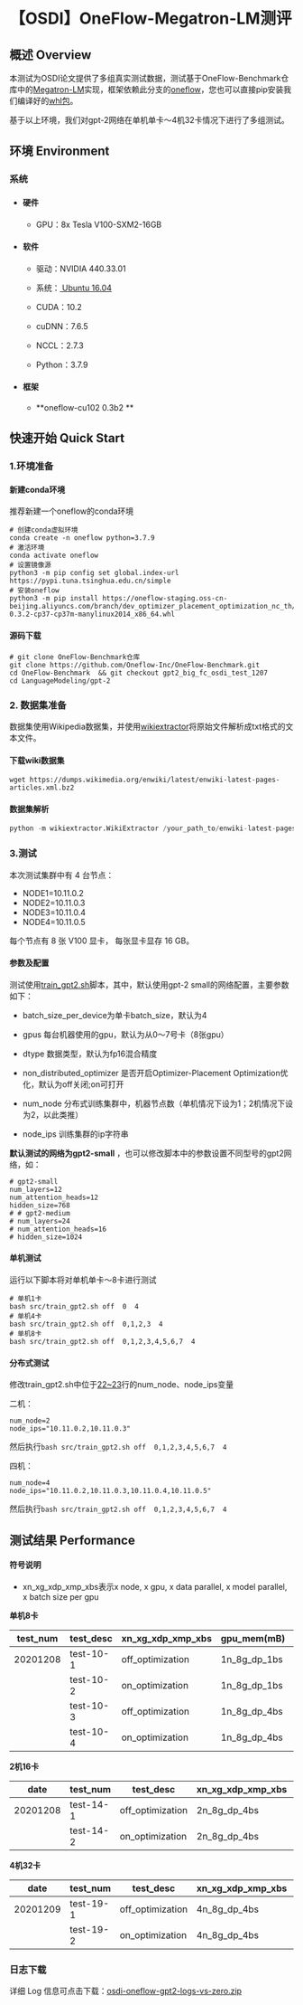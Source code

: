 # 【OSDI】OneFlow-Megatron-LM测评

## 概述 Overview

本测试为OSDI论文提供了多组真实测试数据，测试基于OneFlow-Benchmark仓库中的[Megatron-LM](https://github.com/Oneflow-Inc/OneFlow-Benchmark/tree/gpt2_big_fc_osdi_test_1207)实现，框架依赖此分支的[oneflow](https://github.com/Oneflow-Inc/oneflow/tree/dev_optimizer_placement_optimization_nc_th)，您也可以直接pip安装我们编译好的[whl包](https://staging.oneflow.info/branch/dev_optimizer_placement_optimization_nc_th)。

基于以上环境，我们对gpt-2网络在单机单卡～4机32卡情况下进行了多组测试。



## 环境 Environment

### 系统

- #### 硬件

  - GPU：8x Tesla V100-SXM2-16GB

- #### 软件

  - 驱动：NVIDIA 440.33.01
  
  - 系统：[ Ubuntu 16.04](http://releases.ubuntu.com/16.04/)
  
  - CUDA：10.2
  
  - cuDNN：7.6.5
  
  - NCCL：2.7.3
  
  - Python：3.7.9
  
- #### 框架
  
  - **oneflow-cu102      0.3b2 ** 



## 快速开始 Quick Start

### 1.环境准备

#### 新建conda环境

推荐新建一个oneflow的conda环境

```shell
# 创建conda虚拟环境
conda create -n oneflow python=3.7.9
# 激活环境
conda activate oneflow
# 设置镜像源
python3 -m pip config set global.index-url https://pypi.tuna.tsinghua.edu.cn/simple
# 安装oneflow
python3 -m pip install https://oneflow-staging.oss-cn-beijing.aliyuncs.com/branch/dev_optimizer_placement_optimization_nc_th/930a8dc1eed2d6c11ac7fb6ceff15a2f8f312810/oneflow_cu102-0.3.2-cp37-cp37m-manylinux2014_x86_64.whl
```

#### 源码下载

```shell
# git clone OneFlow-Benchmark仓库
git clone https://github.com/Oneflow-Inc/OneFlow-Benchmark.git
cd OneFlow-Benchmark  && git checkout gpt2_big_fc_osdi_test_1207
cd LanguageModeling/gpt-2
```



### 2. 数据集准备

数据集使用Wikipedia数据集，并使用[wikiextractor](https://github.com/attardi/wikiextractor)将原始文件解析成txt格式的文本文件。

#### **下载wiki数据集**

```
wget https://dumps.wikimedia.org/enwiki/latest/enwiki-latest-pages-articles.xml.bz2
```
#### 数据集解析
```python
python -m wikiextractor.WikiExtractor /your_path_to/enwiki-latest-pages-articles.xml.bz2  --json --no_templates -o /datasets/wiki/enwiki --processes 48
```

### 3.测试

本次测试集群中有 4 台节点：

- NODE1=10.11.0.2
- NODE2=10.11.0.3
- NODE3=10.11.0.4
- NODE4=10.11.0.5

每个节点有 8 张 V100 显卡， 每张显卡显存 16 GB。



#### 参数及配置

测试使用[train_gpt2.sh](https://github.com/Oneflow-Inc/OneFlow-Benchmark/blob/gpt2_big_fc_osdi_test_1207/LanguageModeling/gpt-2/src/train_gpt2.sh)脚本，其中，默认使用gpt-2 small的网络配置，主要参数如下：

- batch_size_per_device为单卡batch_size，默认为4

- gpus 每台机器使用的gpu，默认为从0～7号卡（8张gpu）

- dtype 数据类型，默认为fp16混合精度

- non_distributed_optimizer 是否开启Optimizer-Placement Optimization优化，默认为off关闭;on可打开

- num_node 分布式训练集群中，机器节点数（单机情况下设为1；2机情况下设为2，以此类推）

- node_ips 训练集群的ip字符串


**默认测试的网络为gpt2-small** ，也可以修改脚本中的参数设置不同型号的gpt2网络，如：

```shell
# gpt2-small
num_layers=12
num_attention_heads=12
hidden_size=768
# # gpt2-medium
# num_layers=24
# num_attention_heads=16
# hidden_size=1024
```

#### 单机测试

运行以下脚本将对单机单卡～8卡进行测试

```shell
# 单机1卡
bash src/train_gpt2.sh off  0  4
# 单机4卡
bash src/train_gpt2.sh off  0,1,2,3  4
# 单机8卡
bash src/train_gpt2.sh off  0,1,2,3,4,5,6,7  4
```

#### 分布式测试

修改train_gpt2.sh中位于[22~23](https://github.com/Oneflow-Inc/OneFlow-Benchmark/blob/gpt2_big_fc_osdi_test_1207/LanguageModeling/gpt-2/src/train_gpt2.sh#L22)行的num_node、node_ips变量

二机：

```shell
num_node=2
node_ips="10.11.0.2,10.11.0.3"
```

然后执行`bash src/train_gpt2.sh off  0,1,2,3,4,5,6,7  4`

四机：

```shell
num_node=4
node_ips="10.11.0.2,10.11.0.3,10.11.0.4,10.11.0.5"
```

然后执行`bash src/train_gpt2.sh off  0,1,2,3,4,5,6,7  4`



## 测试结果 Performance

#### 符号说明

- xn_xg_xdp_xmp_xbs表示x node, x gpu, x data parallel, x model parallel, x batch size per gpu

**单机8卡**

| test_num | test_desc | xn_xg_xdp_xmp_xbs | gpu_mem(mB)  | gpu_util(%)        | throuthput(sample/sec) |            |
| -------- | --------- | ----------------- | ------------ | ------------------ | ---------------------- | ---------- |
| 20201208 | test-10-1 | off_optimization  | 1n_8g_dp_1bs | 5603               | 73                     | 104        |
|          | test-10-2 | on_optimization   | 1n_8g_dp_1bs | 3849(-1754,↓31.3%) | 43                     | 89(↓14.4%) |
|          | test-10-3 | off_optimization  | 1n_8g_dp_4bs | 11301              | 95                     | 239        |
|          | test-10-4 | on_optimization   | 1n_8g_dp_4bs | 9547(-1754,↓15.5%) | 88                     | 235(↓1.7%) |

**2机16卡**

| date     | test_num  | test_desc        | xn_xg_xdp_xmp_xbs | gpu_mem(mB)        | gpu_util(%) | throuthput(sample/sec) |
| -------- | --------- | ---------------- | ----------------- | ------------------ | ----------- | ---------------------- |
| 20201208 | test-14-1 | off_optimization | 2n_8g_dp_4bs      | 11087              | 96          | 412                    |
|          | test-14-2 | on_optimization  | 2n_8g_dp_4bs      | 9160(-1927,11.4↓%) | 92          | 395(4.1↓%)             |

**4机32卡**

| date     | test_num  | test_desc        | xn_xg_xdp_xmp_xbs | gpu_mem(mB)        | gpu_util(%) | throuthput(sample/sec) |
| -------- | --------- | ---------------- | ----------------- | ------------------ | ----------- | ---------------------- |
| 20201209 | test-19-1 | off_optimization | 4n_8g_dp_4bs      | 11089              | 95          | 717                    |
|          | test-19-2 | on_optimization  | 4n_8g_dp_4bs      | 9082(-2727,↓23.1%) | 92          | 742(↑3.4%)             |

### 日志下载

详细 Log 信息可点击下载：[osdi-oneflow-gpt2-logs-vs-zero.zip](https://oneflow-public.oss-cn-beijing.aliyuncs.com/DLPerf/logs/OneFlow/Megatron-LM/osdi-oneflow-gpt2-logs-vs-zero.zip)


